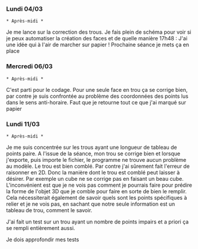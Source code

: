 ### Lundi 04/03 
    * Après-midi *
Je me lance sur la correction des trous. Je fais plein de schéma pour voir si je peux automatiser la création des faces
et de quelle manière 
17h48 : J'ai une idée qui à l'air de marcher sur papier ! Prochaine séance je mets ça en place 


### Mercredi 06/03
    * Après-midi * 
C'est parti pour le codage. 
Pour une seule face en trou ça se corrige bien, par contre je suis confrontée au problème des coordonnées des 
points lus dans le sens anti-horaire. Faut que je retourne tout ce que j'ai marqué sur papier 


### Lundi 11/03
    * Après-midi *  
Je me suis concentrée sur les trous ayant une longueur de tableau de points paire. A l'issue de la séance, mon trou se 
corrige bien et lorsque j'exporte, puis importe le fichier, le programme ne trouve aucun problème au modèle. Le trou 
est bien comblé. Par contre j'ai sûrement fait l'erreur de raisonner en 2D. Donc la manière dont le trou est 
comblé peut laisser à désirer. Par exemple un cube ne se corrige pas en faisant un beau cube. L'inconvénient 
est que je ne vois pas comment je pourrais faire pour prédire la forme de l'objet 3D que je comble pour 
faire en sorte de bien le remplir. Cela nécessiterait également de savoir quels sont les points spécifiques à relier 
et je ne vois pas, en sachant que notre seule information est un tableau de trou, comment le savoir. 

J'ai fait un test sur un trou ayant un nombre de points impairs et a priori ça se rempli entièrement aussi. 

Je dois approfondir mes tests 